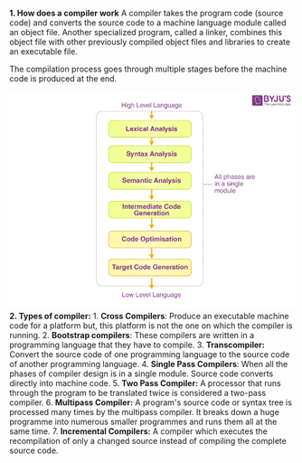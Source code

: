 **1. How does a compiler work**
A compiler takes the program code (source code) and converts the source code to a machine language module called an object file. Another specialized program, called a linker, combines this object file with other previously compiled object files and libraries to create an executable file. 

The compilation process goes through multiple stages before the machine code is produced at the end. 

![](CPS%20101/Documents/Pasted%20image%2020221203171926.png)
**2. Types of compiler:**
	1. **Cross Compilers**: Produce an executable machine code for a platform but, this platform is not the one on which the compiler is running.
	2. **Bootstrap compilers**: These compilers are written in a programming language that they have to compile.
	3. **Transcompiler:** Convert the source code of one programming language to the source code of another programming language. 
	4. **Single Pass Compilers**: When all the phases of compiler design is in a single module. Source code converts directly into machine code. 
	5. **Two Pass Compiler:** A processor that runs through the program to be translated twice is considered a two-pass compiler.
	6. **Multipass Compiler:** A program's source code or syntax tree is processed many times by the multipass compiler. It breaks down a huge programme into numerous smaller programmes and runs them all at the same time.
	7. **Incremental Compilers:** A compiler which executes the recompilation of only a changed source instead of compiling the complete source code. 